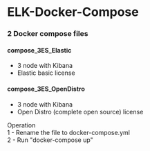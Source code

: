 # ELK-Docker-Compose

### 2 Docker compose files

#### compose_3ES_Elastic 
- 3 node with Kibana
- Elastic basic license

#### compose_3ES_OpenDistro
- 3 node with Kibana
- Open Distro (complete open source) license

Operation  
1 - Rename the file to docker-compose.yml  
2 - Run "docker-compose up"
